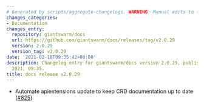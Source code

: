 ```yaml
---
# Generated by scripts/aggregate-changelogs. WARNING: Manual edits to this files will be overwritten.
changes_categories:
- Documentation
changes_entry:
  repository: giantswarm/docs
  url: https://github.com/giantswarm/docs/releases/tag/v2.0.29
  version: 2.0.29
  version_tag: v2.0.29
date: '2021-02-18T09:35:42+00:00'
description: Changelog entry for giantswarm/docs version 2.0.29, published on 18 February
  2021, 09:35.
title: docs release v2.0.29
---
```


- Automate apiextensions update to keep CRD documentation up to date ([#825](https://github.com/giantswarm/docs/pull/825))
